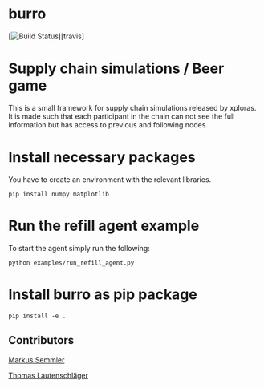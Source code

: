 # burro

[![Build Status](https://travis-ci.org/kosmitive/burro.png?branch=feature/new-agent-interface)][travis]

# Supply chain simulations / Beer game

This is a small framework for supply chain simulations released by xploras. It is made such that each participant in the
chain can not see the full information but has access to previous and following nodes.

# Install necessary packages

You have to create an environment with the relevant libraries.

```
pip install numpy matplotlib
```

# Run the refill agent example

To start the agent simply run the following:
```
python examples/run_refill_agent.py
```

# Install burro as pip package
```
pip install -e .
```

## Contributors

[Markus Semmler](https://github.com/kosmitive/ )

[Thomas Lautenschläger](https://github.com/kosmitive/ )